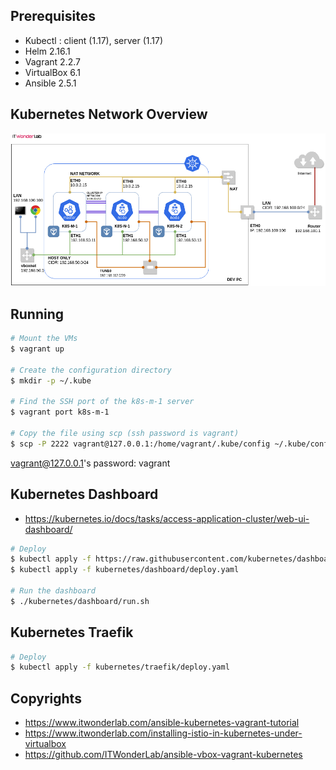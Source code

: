 ## Prerequisites

* Kubectl : client (1.17), server (1.17)
* Helm 2.16.1
* Vagrant 2.2.7
* VirtualBox 6.1
* Ansible 2.5.1

## Kubernetes Network Overview

![Overview](./ansible-kubernetes-vagrant-tutorial-Overview.png)

## Running

```sh
# Mount the VMs
$ vagrant up

# Create the configuration directory
$ mkdir -p ~/.kube

# Find the SSH port of the k8s-m-1 server
$ vagrant port k8s-m-1

# Copy the file using scp (ssh password is vagrant)
$ scp -P 2222 vagrant@127.0.0.1:/home/vagrant/.kube/config ~/.kube/config
```
vagrant@127.0.0.1's password: vagrant

## Kubernetes Dashboard

* https://kubernetes.io/docs/tasks/access-application-cluster/web-ui-dashboard/

```sh
# Deploy
$ kubectl apply -f https://raw.githubusercontent.com/kubernetes/dashboard/v2.0.0-beta8/aio/deploy/recommended.yaml
$ kubectl apply -f kubernetes/dashboard/deploy.yaml

# Run the dashboard
$ ./kubernetes/dashboard/run.sh
```

## Kubernetes Traefik

```sh
# Deploy
$ kubectl apply -f kubernetes/traefik/deploy.yaml
```

## Copyrights

* https://www.itwonderlab.com/ansible-kubernetes-vagrant-tutorial
* https://www.itwonderlab.com/installing-istio-in-kubernetes-under-virtualbox
* https://github.com/ITWonderLab/ansible-vbox-vagrant-kubernetes
